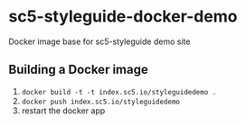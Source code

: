 # sc5-styleguide-docker-demo
Docker image base for sc5-styleguide demo site

## Building a Docker image

1. `docker build -t -t index.sc5.io/styleguidedemo .`
1. `docker push index.sc5.io/styleguidedemo`
1. restart the docker app

